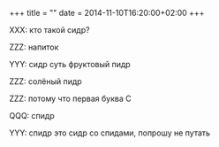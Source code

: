 +++
title = ""
date = 2014-11-10T16:20:00+02:00
+++

XXX: кто такой сидр?


ZZZ: напиток


YYY: сидр суть фруктовый пидр


ZZZ: солёный пидр


ZZZ: потому что первая буква С


QQQ: спидр


YYY: спидр это сидр со спидами, попрошу не путать


